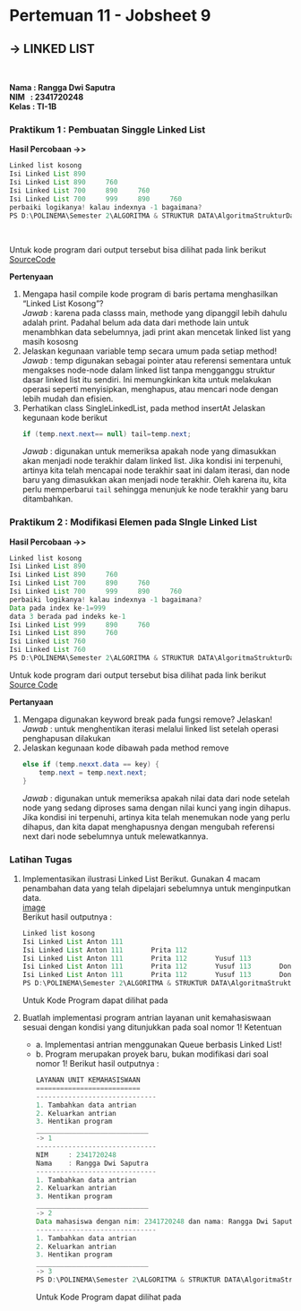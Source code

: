 # Pertemuan 11 - Jobsheet 9
## **-> LINKED LIST**
<br>


**Nama&nbsp;: Rangga Dwi Saputra** <br>
**NIM &nbsp; : 2341720248** <br>
**Kelas : TI-1B**

### Praktikum 1 : Pembuatan Singgle Linked List
**Hasil Percobaan ->>** <br>
```java
Linked list kosong
Isi Linked List 890
Isi Linked List 890     760
Isi Linked List 700     890     760
Isi Linked List 700     999     890     760
perbaiki logikanya! kalau indexnya -1 bagaimana?
PS D:\POLINEMA\Semester 2\ALGORITMA & STRUKTUR DATA\AlgoritmaStrukturData-Semester2>
```
<br>

Untuk kode program dari output tersebut bisa dilihat pada link berikut [SourceCode](https://github.com/Putra1688/AlgoritmaStrukturData-Semester2/tree/main/Pertemuan11_LinkedList/SourceCode)

**Pertenyaan**
1. Mengapa hasil compile kode program di baris pertama menghasilkan “Linked List Kosong”? <br>
*Jawab* : karena pada classs main, methode yang dipanggil lebih dahulu adalah print. Padahal belum ada data dari methode lain untuk menambhkan data sebelumnya, jadi print akan mencetak linked list yang masih kososng
2. Jelaskan kegunaan variable temp secara umum pada setiap method! <br>
*Jawab* : temp digunakan sebagai pointer atau referensi sementara untuk mengakses node-node dalam linked list tanpa mengganggu struktur dasar linked list itu sendiri. Ini memungkinkan kita untuk melakukan operasi seperti menyisipkan, menghapus, atau mencari node dengan lebih mudah dan efisien.
3. Perhatikan class SingleLinkedList, pada method insertAt Jelaskan kegunaan kode berikut 
	```java
	if (temp.next.next== null) tail=temp.next;
	```
	*Jawab* : digunakan untuk memeriksa apakah node yang dimasukkan akan menjadi node terakhir dalam linked list. Jika kondisi ini terpenuhi, artinya kita telah mencapai node terakhir saat ini dalam iterasi, dan node baru yang dimasukkan akan menjadi node terakhir. Oleh karena itu, kita perlu memperbarui `tail` sehingga menunjuk ke node terakhir yang baru ditambahkan.

### Praktikum 2 : Modifikasi Elemen pada SIngle Linked List
**Hasil Percobaan ->>** <br>

```java
Linked list kosong
Isi Linked List 890
Isi Linked List 890     760
Isi Linked List 700     890     760
Isi Linked List 700     999     890     760
perbaiki logikanya! kalau indexnya -1 bagaimana?
Data pada index ke-1=999
data 3 berada pad indeks ke-1
Isi Linked List 999     890     760
Isi Linked List 890     760
Isi Linked List 760
Isi Linked List 760
PS D:\POLINEMA\Semester 2\ALGORITMA & STRUKTUR DATA\AlgoritmaStrukturData-Semester2>
```

Untuk kode program dari output tersebut bisa dilihat pada link berikut [Source Code](https://github.com/Putra1688/AlgoritmaStrukturData-Semester2/tree/main/Pertemuan11_LinkedList/SourceCode)

**Pertanyaan**
1.	Mengapa digunakan keyword break pada fungsi remove? Jelaskan! <br>
*Jawab* :  untuk menghentikan iterasi melalui linked list setelah operasi penghapusan dilakukan
2.	Jelaskan kegunaan kode dibawah pada method remove
	```java
	else if (temp.nexxt.data == key) {
		temp.next = temp.next.next;
	}
	```
	*Jawab* :  digunakan untuk memeriksa apakah nilai data dari node setelah node yang sedang diproses sama dengan nilai kunci yang ingin dihapus. Jika kondisi ini terpenuhi, artinya kita telah menemukan node yang perlu dihapus, dan kita dapat menghapusnya dengan mengubah referensi next dari node sebelumnya untuk melewatkannya.

### Latihan Tugas
1. Implementasikan ilustrasi Linked List Berikut. Gunakan 4 macam penambahan data yang telah dipelajari sebelumnya untuk menginputkan data. <br>
[image](./image/Screenshot%202024-05-13%20220804.png) <br>
Berikut hasil outputnya :
	```java
	Linked list kosong
	Isi Linked List Anton 111
	Isi Linked List Anton 111       Prita 112
	Isi Linked List Anton 111       Prita 112       Yusuf 113
	Isi Linked List Anton 111       Prita 112       Yusuf 113       Doni 114
	Isi Linked List Anton 111       Prita 112       Yusuf 113       Doni 114        Sari 115
	PS D:\POLINEMA\Semester 2\ALGORITMA & STRUKTUR DATA\AlgoritmaStrukturData-Semester2>  
	```
	Untuk Kode Program dapat dilihat pada <br>

2. Buatlah implementasi program antrian layanan unit kemahasiswaan sesuai dengan kondisi yang ditunjukkan pada soal nomor 1! Ketentuan <br>
	- a. Implementasi antrian menggunakan Queue berbasis Linked List! <br>
	- b. Program merupakan proyek baru, bukan modifikasi dari soal nomor 1! 
	Berikut hasil outputnya :
		```java
		LAYANAN UNIT KEMAHASISWAAN
		==========================
		------------------------------
		1. Tambahkan data antrian
		2. Keluarkan antrian
		3. Hentikan program
		____________________________
		-> 1
		------------------------------
		NIM     : 2341720248
		Nama    : Rangga Dwi Saputra
		------------------------------
		1. Tambahkan data antrian
		2. Keluarkan antrian
		3. Hentikan program
		____________________________
		-> 2
		Data mahasiswa dengan nim: 2341720248 dan nama: Rangga Dwi Saputra telah diselesaikan
		------------------------------
		1. Tambahkan data antrian
		2. Keluarkan antrian
		3. Hentikan program
		____________________________
		-> 3
		PS D:\POLINEMA\Semester 2\ALGORITMA & STRUKTUR DATA\AlgoritmaStrukturData-Semester2> 
		```
		Untuk Kode Program dapat dilihat pada


